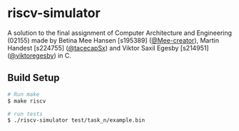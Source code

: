 # riscv-simulator
A solution to the final assignment of Computer Architecture and Engineering (02155) made by Betina Mee Hansen [s195389] ([@Mee-creator](https://github.com/Mee-creator)), Martin Handest [s224755] ([@tacecapSx](https://github.com/tacecapSx)) and Viktor Saxil Egesby [s214951] ([@viktoregesby](https://github.com/viktoregesby)) in C.

## Build Setup

```bash
# Run make
$ make riscv

# run tests
$ ./riscv-simulator test/task_n/example.bin
```
